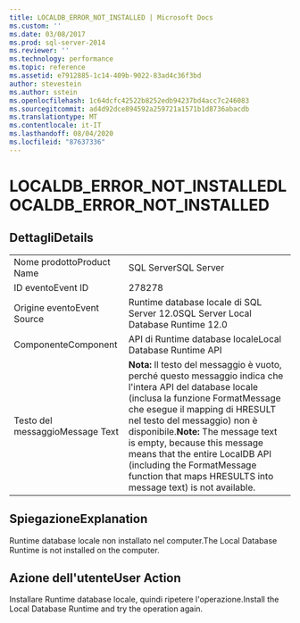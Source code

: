 ```yaml
---
title: LOCALDB_ERROR_NOT_INSTALLED | Microsoft Docs
ms.custom: ''
ms.date: 03/08/2017
ms.prod: sql-server-2014
ms.reviewer: ''
ms.technology: performance
ms.topic: reference
ms.assetid: e7912885-1c14-409b-9022-83ad4c36f3bd
author: stevestein
ms.author: sstein
ms.openlocfilehash: 1c64dcfc42522b8252edb94237bd4acc7c246083
ms.sourcegitcommit: ad4d92dce894592a259721a1571b1d8736abacdb
ms.translationtype: MT
ms.contentlocale: it-IT
ms.lasthandoff: 08/04/2020
ms.locfileid: "87637336"
---
```

# <a name="localdb_error_not_installed"></a><span data-ttu-id="2a1a1-102">LOCALDB_ERROR_NOT_INSTALLED</span><span class="sxs-lookup"><span data-stu-id="2a1a1-102">LOCALDB_ERROR_NOT_INSTALLED</span></span>
    
## <a name="details"></a><span data-ttu-id="2a1a1-103">Dettagli</span><span class="sxs-lookup"><span data-stu-id="2a1a1-103">Details</span></span>  
  
|||  
|-|-|  
|<span data-ttu-id="2a1a1-104">Nome prodotto</span><span class="sxs-lookup"><span data-stu-id="2a1a1-104">Product Name</span></span>|<span data-ttu-id="2a1a1-105">SQL Server</span><span class="sxs-lookup"><span data-stu-id="2a1a1-105">SQL Server</span></span>|  
|<span data-ttu-id="2a1a1-106">ID evento</span><span class="sxs-lookup"><span data-stu-id="2a1a1-106">Event ID</span></span>|<span data-ttu-id="2a1a1-107">278</span><span class="sxs-lookup"><span data-stu-id="2a1a1-107">278</span></span>|  
|<span data-ttu-id="2a1a1-108">Origine evento</span><span class="sxs-lookup"><span data-stu-id="2a1a1-108">Event Source</span></span>|<span data-ttu-id="2a1a1-109">Runtime database locale di SQL Server 12.0</span><span class="sxs-lookup"><span data-stu-id="2a1a1-109">SQL Server Local Database Runtime 12.0</span></span>|  
|<span data-ttu-id="2a1a1-110">Componente</span><span class="sxs-lookup"><span data-stu-id="2a1a1-110">Component</span></span>|<span data-ttu-id="2a1a1-111">API di Runtime database locale</span><span class="sxs-lookup"><span data-stu-id="2a1a1-111">Local Database Runtime API</span></span>|  
|<span data-ttu-id="2a1a1-112">Testo del messaggio</span><span class="sxs-lookup"><span data-stu-id="2a1a1-112">Message Text</span></span>|<span data-ttu-id="2a1a1-113">**Nota:**  Il testo del messaggio è vuoto, perché questo messaggio indica che l'intera API del database locale (inclusa la funzione FormatMessage che esegue il mapping di HRESULT nel testo del messaggio) non è disponibile.</span><span class="sxs-lookup"><span data-stu-id="2a1a1-113">**Note:**  The message text is empty, because this message means that the entire LocalDB API (including the FormatMessage function that maps HRESULTS into message text) is not available.</span></span>|  
  
## <a name="explanation"></a><span data-ttu-id="2a1a1-114">Spiegazione</span><span class="sxs-lookup"><span data-stu-id="2a1a1-114">Explanation</span></span>  
 <span data-ttu-id="2a1a1-115">Runtime database locale non installato nel computer.</span><span class="sxs-lookup"><span data-stu-id="2a1a1-115">The Local Database Runtime is not installed on the computer.</span></span>  
  
## <a name="user-action"></a><span data-ttu-id="2a1a1-116">Azione dell'utente</span><span class="sxs-lookup"><span data-stu-id="2a1a1-116">User Action</span></span>  
 <span data-ttu-id="2a1a1-117">Installare Runtime database locale, quindi ripetere l'operazione.</span><span class="sxs-lookup"><span data-stu-id="2a1a1-117">Install the Local Database Runtime and try the operation again.</span></span>  
  
  
